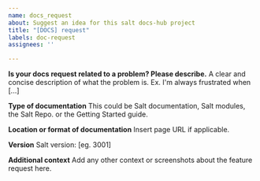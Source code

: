 ```yaml
---
name: docs_request
about: Suggest an idea for this salt docs-hub project
title: "[DOCS] request"
labels: doc-request
assignees: ''

---
```


**Is your docs request related to a problem? Please describe.**
A clear and concise description of what the problem is. Ex. I'm always frustrated when [...]

**Type of documentation**
This could be Salt documentation, Salt modules, the Salt Repo. or the Getting Started guide.

**Location or format of documentation**
Insert page URL if applicable.

**Version**
Salt version: [eg. 3001]

**Additional context**
Add any other context or screenshots about the feature request here.
